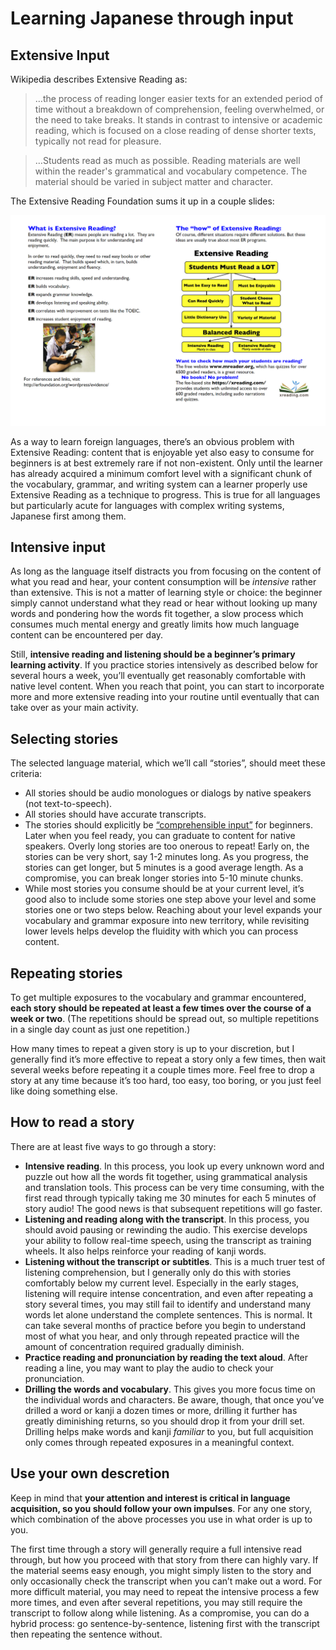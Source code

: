 # Learning Japanese through input

## Extensive Input

Wikipedia describes Extensive Reading as:

> …the process of reading longer easier texts for an extended period of time without a breakdown of comprehension, feeling overwhelmed, or the need to take breaks. It stands in contrast to intensive or academic reading, which is focused on a close reading of dense shorter texts, typically not read for pleasure.

> …Students read as much as possible. Reading materials are well within the reader's grammatical and vocabulary competence. The material should be varied in subject matter and character. 

The Extensive Reading Foundation sums it up in a couple slides: 

![](./images/extensive_reading.png)

As a way to learn foreign languages, there’s an obvious problem with Extensive Reading: content that is enjoyable yet also easy to consume for beginners is at best extremely rare if not non-existent. Only until the learner has already acquired a minimum comfort level with a significant chunk of the vocabulary, grammar, and writing system can a learner properly use Extensive Reading as a technique to progress. This is true for all languages but particularly acute for languages with complex writing systems, Japanese first among them.

## Intensive input

As long as the language itself distracts you from focusing on the content of what you read and hear, your content consumption will be *intensive* rather than extensive. This is not a matter of learning style or choice: the beginner simply cannot understand what they read or hear without looking up many words and pondering how the words fit together, a slow process which consumes much mental energy and greatly limits how much language content can be encountered per day.

Still, **intensive reading and listening should be a beginner’s primary learning activity**. If you practice stories intensively as described below for several hours a week, you’ll eventually get reasonably comfortable with native level content. When you reach that point, you can start to incorporate more and more extensive reading into your routine until eventually that can take over as your main activity.

## Selecting stories

The selected language material, which we’ll call “stories”, should meet these criteria:

- All stories should be audio monologues or dialogs by native speakers (not text-to-speech).
- All stories should have accurate transcripts.
- The stories should explicitly be [“comprehensible input”](https://ellevationeducation.com/blog/teaching-comprehensible-input-definition-examples) for beginners. Later when you feel ready, you can graduate to content for native speakers.
Overly long stories are too onerous to repeat! Early on, the stories can be very short, say 1-2 minutes long. As you progress, the stories can get longer, but 5 minutes is a good average length. As a compromise, you can break longer stories into 5-10 minute chunks.
- While most stories you consume should be at your current level, it’s good also to include some stories one step above your level and some stories one or two steps below. Reaching about your level expands your vocabulary and grammar exposure into new territory, while revisiting lower levels helps develop the fluidity with which you can process content.

## Repeating stories

To get multiple exposures to the vocabulary and grammar encountered, **each story should be repeated at least a few times over the course of a week or two**. (The repetitions should be spread out, so multiple repetitions in a single day count as just one repetition.) 

How many times to repeat a given story is up to your discretion, but I generally find it’s more effective to repeat a story only a few times, then wait several weeks before repeating it a couple times more. Feel free to drop a story at any time because it’s too hard, too easy, too boring, or you just feel like doing something else.

## How to read a story

There are at least five ways to go through a story:

- **Intensive reading**. In this process, you look up every unknown word and puzzle out how all the words fit together, using grammatical analysis and translation tools. This process can be very time consuming, with the first read through typically taking me 30 minutes for each 5 minutes of story audio! The good news is that subsequent repetitions will go faster.
- **Listening and reading along with the transcript**. In this process, you should avoid pausing or rewinding the audio. This exercise develops your ability to follow real-time speech, using the transcript as training wheels. It also helps reinforce your reading of kanji words.
- **Listening without the transcript or subtitles**. This is a much truer test of listening comprehension, but I generally only do this with stories comfortably below my current level. Especially in the early stages, listening will require intense concentration, and even after repeating a story several times, you may still fail to identify and understand many words let alone understand the complete sentences. This is normal. It can take several months of practice before you begin to understand most of what you hear, and only through repeated practice will the amount of concentration required gradually diminish.
- **Practice reading and pronunciation by reading the text aloud**. After reading a line, you may want to play the audio to check your pronunciation.
- **Drilling the words and vocabulary**. This gives you more focus time on the individual words and characters. Be aware, though, that once you’ve drilled a word or kanji a dozen times or more, drilling it further has greatly diminishing returns, so you should drop it from your drill set. Drilling helps make words and kanji *familiar* to you, but full acquisition only comes through repeated exposures in a meaningful context.

## Use your own descretion

Keep in mind that **your attention and interest is critical in language acquisition, so you should follow your own impulses**. For any one story, which combination of the above processes you use in what order is up to you.

The first time through a story will generally require a full intensive read through, but how you proceed with that story from there can highly vary. If the material seems easy enough, you might simply listen to the story and only occasionally check the transcript when you can’t make out a word. For more difficult material, you may need to repeat the intensive process a few more times, and even after several repetitions, you may still require the transcript to follow along while listening. As a compromise, you can do a hybrid process: go sentence-by-sentence, listening first with the transcript then repeating the sentence without.
